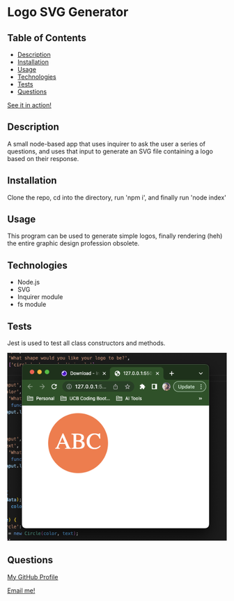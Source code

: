 # Logo SVG Generator

## Table of Contents
- [Description](#description)
- [Installation](#installation)
- [Usage](#usage)
- [Technologies](#technologies)
- [Tests](#tests)
- [Questions](#questions)

[See it in action!](https://drive.google.com/file/d/1wprvBn1MH7npxpWyj2HmIyrxl2otcrtr/view)

## Description
A small node-based app that uses inquirer to ask the user a series of questions, and uses that input to generate an SVG file containing a logo based on their response.

## Installation
Clone the repo, cd into the directory, run 'npm i', and finally run 'node index'

## Usage
This program can be used to generate simple logos, finally rendering (heh) the entire graphic design profession obsolete.

## Technologies
- Node.js
- SVG
- Inquirer module
- fs module

## Tests
Jest is used to test all class constructors and methods.

![App Screenshot](./examples/screenshot.png)

## Questions

[My GitHub Profile](https://github.com/eschindev)

[Email me!](mailto:eschindler1993@gmail.com)